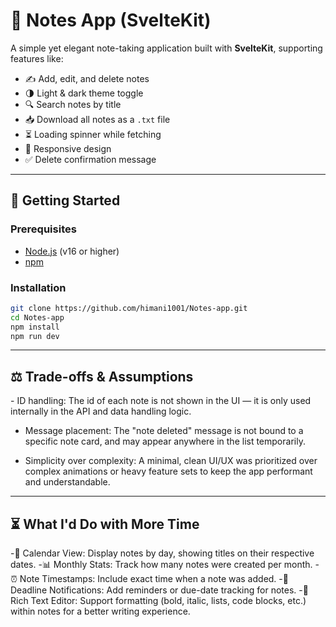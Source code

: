 <h1> 📝 Notes App (SvelteKit) </h1>

A simple yet elegant note-taking application built with **SvelteKit**, supporting features like:

- ✍️ Add, edit, and delete notes
- 🌗 Light & dark theme toggle
- 🔍 Search notes by title
- 📥 Download all notes as a `.txt` file
- ⏳ Loading spinner while fetching
- 📱 Responsive design
- ✅ Delete confirmation message

---

<h2> 🚀 Getting Started </h2>

<h3> Prerequisites </h3>

- [Node.js](https://nodejs.org/) (v16 or higher)
- [npm](https://www.npmjs.com/)

<h3> Installation </h3>

```bash
git clone https://github.com/himani1001/Notes-app.git
cd Notes-app
npm install
npm run dev
```
---

<h2> ⚖️ Trade-offs & Assumptions </h2>
- ID handling: The id of each note is not shown in the UI — it is only used internally in the API and data handling logic.

- Message placement: The "note deleted" message is not bound to a specific note card, and may appear anywhere in the list temporarily.

- Simplicity over complexity: A minimal, clean UI/UX was prioritized over complex animations or heavy feature sets to keep the app performant and understandable.

---

<h2> ⏳ What I'd Do with More Time </h2>
-📅 Calendar View: Display notes by day, showing titles on their respective dates.
-📊 Monthly Stats: Track how many notes were created per month.
-⏰ Note Timestamps: Include exact time when a note was added.
-🔔 Deadline Notifications: Add reminders or due-date tracking for notes.
-📝 Rich Text Editor: Support formatting (bold, italic, lists, code blocks, etc.) within notes for a better writing experience.